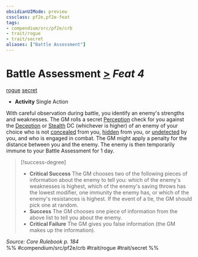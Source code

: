 ```yaml
---
obsidianUIMode: preview
cssclass: pf2e,pf2e-feat
tags:
- compendium/src/pf2e/crb
- trait/rogue
- trait/secret
aliases: ["Battle Assessment"]
---
```

# Battle Assessment  [>](../../Rules/core-rulebook/chapter-9-playing-the-game.md#Actions "Single Action") *Feat 4*  
[rogue](../../Rules/traits/rogue.md)  [secret](../../Rules/traits/secret.md)  

- **Activity** Single Action

With careful observation during battle, you identify an enemy's strengths and weaknesses. The GM rolls a secret [Perception](../skills.md#Perception) check for you against the [Deception](../skills.md#Deception) or [Stealth](../skills.md#Stealth) DC (whichever is higher) of an enemy of your choice who is not [concealed](../../Rules/conditions.md#Concealed) from you, [hidden](../../Rules/conditions.md#Hidden) from you, or [undetected](../../Rules/conditions.md#Undetected) by you, and who is engaged in combat. The GM might apply a penalty for the distance between you and the enemy. The enemy is then temporarily immune to your Battle Assessment for 1 day.

> [!success-degree] 
> - **Critical Success** The GM chooses two of the following pieces of information about the enemy to tell you: which of the enemy's weaknesses is highest, which of the enemy's saving throws has the lowest modifier, one immunity the enemy has, or which of the enemy's resistances is highest. If the event of a tie, the GM should pick one at random.
> - **Success** The GM chooses one piece of information from the above list to tell you about the enemy.
> - **Critical Failure** The GM gives you false information (the GM makes up the information).

*Source: Core Rulebook p. 184*  
%% #compendium/src/pf2e/crb #trait/rogue #trait/secret %%